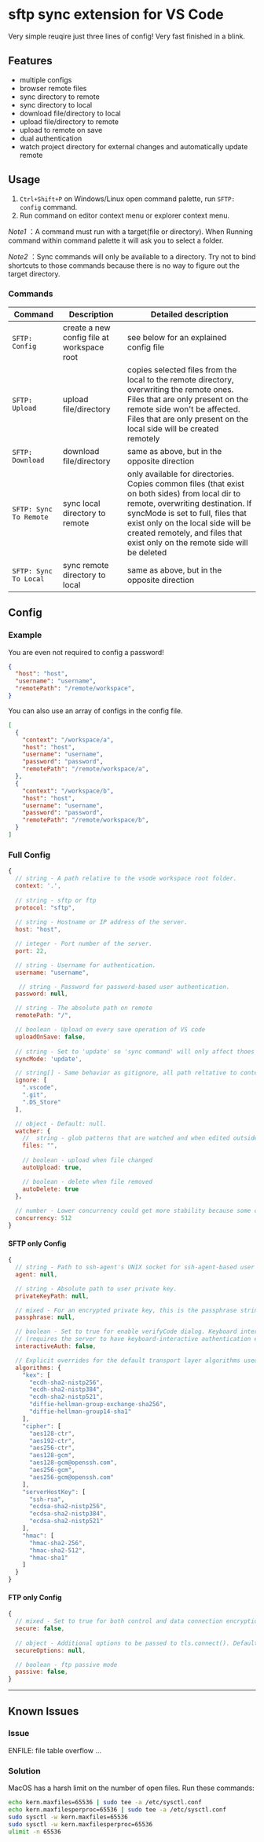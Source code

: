 # sftp sync extension for VS Code
Very simple reuqire just three lines of config! Very fast finished in a blink.

## Features

* multiple configs
* browser remote files
* sync directory to remote
* sync directory to local
* download file/directory to local
* upload file/directory to remote
* upload to remote on save
* dual authentication
* watch project directory for external changes and automatically update remote

## Usage
1. `Ctrl+Shift+P` on Windows/Linux open command palette, run `SFTP: config` command.
2. Run command on editor context menu or explorer context menu.

*Note1* ：A command must run with a target(file or directory). When Running command within command palette it will ask you to select a folder.

*Note2* ：Sync commands will only be available to a directory. Try not to bind shortcuts to those commands because there is no way to figure out the target directory.

### Commands
| Command              | Description                                  |Detailed description|
| -------------------- |----------------------------------------------|---------------|
| `SFTP: Config`         | create a new config file at workspace root  | see below for an explained config file |
| `SFTP: Upload`         | upload file/directory                       | copies selected files from the local to the remote directory, overwriting the remote ones. Files that are only present on the remote side won't be affected. Files that are only present on the local side will be created remotely|
| `SFTP: Download`       | download file/directory                     | same as above, but in the opposite direction |
| `SFTP: Sync To Remote` | sync local directory to remote               | only available for directories. Copies common files (that exist on both sides) from local dir to remote, overwriting destination. If syncMode is set to full, files that exist only on the local side will be created remotely, and files that exist only on the remote side will be deleted|
| `SFTP: Sync To Local`  | sync remote directory to local               | same as above, but in the opposite direction|
  
## Config

### Example
You are even not required to config a password!
```json
{
  "host": "host",
  "username": "username",
  "remotePath": "/remote/workspace", 
}
```
You can also use an array of configs in the config file.
```json
[
  {
    "context": "/workspace/a",
    "host": "host",
    "username": "username",
    "password": "password",
    "remotePath": "/remote/workspace/a", 
  },
  {
    "context": "/workspace/b",
    "host": "host",
    "username": "username",
    "password": "password",
    "remotePath": "/remote/workspace/b", 
  }
]
```

### Full Config
```js
{
  // string - A path relative to the vsode workspace root folder.
  context: '.',
 
  // string - sftp or ftp
  protocol: "sftp", 
 
  // string - Hostname or IP address of the server.
  host: "host",

  // integer - Port number of the server.
  port: 22,

  // string - Username for authentication.
  username: "username",

   // string - Password for password-based user authentication.
  password: null,

  // string - The absolute path on remote
  remotePath: "/", 

  // boolean - Upload on every save operation of VS code 
  uploadOnSave: false,
 
  // string - Set to 'update' so 'sync command' will only affect thoes files exist in both local and server. Set to 'full', 'sync' will be same as 'download/upload' besides deleting file not exist in origin from target.
  syncMode: 'update',

  // string[] - Same behavior as gitignore, all path reltative to context of the current config
  ignore: [
    ".vscode",
    ".git",
    ".DS_Store"
  ],

  // object - Default: null. 
  watcher: {
    //  string - glob patterns that are watched and when edited outside of the VS cdoe editor are processed. Set `uploadOnSave` to false when you watch everything.
    files: "", 
  
    // boolean - upload when file changed
    autoUpload: true,

    // boolean - delete when file removed
    autoDelete: true
  }，
 
  // number - Lower concurrency could get more stability because some client/server have some sort of configured/hard coded limit. 
  concurrency: 512
}
```
#### SFTP only Config
```js
{
  // string - Path to ssh-agent's UNIX socket for ssh-agent-based user authentication.  Windows users: set to 'pageant' for authenticating with Pageant or (actual) path to a cygwin "UNIX socket".
  agent: null, 

  // string - Absolute path to user private key.
  privateKeyPath: null, 

  // mixed - For an encrypted private key, this is the passphrase string used to decrypt it. Set to true for enable passphrase dialog. This will prevent from using cleartext passphrase in this config.
  passphrase: null,

  // boolean - Set to true for enable verifyCode dialog. Keyboard interaction authentication mechanism. For example using Google Authentication (Multi factor)
  // (requires the server to have keyboard-interactive authentication enabled)
  interactiveAuth: false, 

  // Explicit overrides for the default transport layer algorithms used for the connection.
  algorithms: {
    "kex": [
      "ecdh-sha2-nistp256",
      "ecdh-sha2-nistp384",
      "ecdh-sha2-nistp521",
      "diffie-hellman-group-exchange-sha256",
      "diffie-hellman-group14-sha1"
    ],
    "cipher": [
      "aes128-ctr",
      "aes192-ctr",
      "aes256-ctr",
      "aes128-gcm",
      "aes128-gcm@openssh.com",
      "aes256-gcm",
      "aes256-gcm@openssh.com"
    ],
    "serverHostKey": [
      "ssh-rsa",
      "ecdsa-sha2-nistp256",
      "ecdsa-sha2-nistp384",
      "ecdsa-sha2-nistp521"
    ],
    "hmac": [
      "hmac-sha2-256",
      "hmac-sha2-512",
      "hmac-sha1"
    ]
  }
}
```

#### FTP only Config
```js
{
  // mixed - Set to true for both control and data connection encryption, 'control' for control connection encryption only, or 'implicit' for implicitly encrypted control connection (this mode is deprecated in modern times, but usually uses port 990)
  secure: false,
  
  // object - Additional options to be passed to tls.connect(). Default: (null) see https://nodejs.org/api/tls.html#tls_tls_connect_options_callback
  secureOptions: null, 

  // boolean - ftp passive mode
  passive: false, 
}
```

-----------------------------------------------------------------------------------------------------------

## Known Issues

### Issue
ENFILE: file table overflow ...
### Solution
MacOS has a harsh limit on the number of open files. Run these commands:
```bash
echo kern.maxfiles=65536 | sudo tee -a /etc/sysctl.conf
echo kern.maxfilesperproc=65536 | sudo tee -a /etc/sysctl.conf
sudo sysctl -w kern.maxfiles=65536
sudo sysctl -w kern.maxfilesperproc=65536
ulimit -n 65536
```
